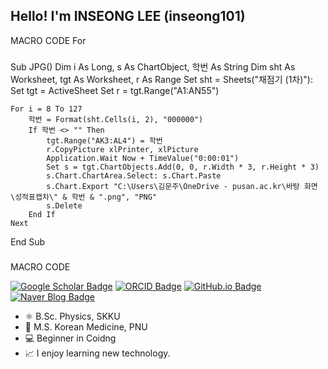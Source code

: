## Hello! I'm INSEONG LEE (inseong101)


MACRO CODE
For
###
Sub JPG()
    Dim i As Long, s As ChartObject, 학번 As String
    Dim sht As Worksheet, tgt As Worksheet, r As Range
    Set sht = Sheets("채점기 (1차)"): Set tgt = ActiveSheet
    Set r = tgt.Range("A1:AN55")
    
    For i = 8 To 127
        학번 = Format(sht.Cells(i, 2), "000000")
        If 학번 <> "" Then
            tgt.Range("AK3:AL4") = 학번
            r.CopyPicture xlPrinter, xlPicture
            Application.Wait Now + TimeValue("0:00:01")
            Set s = tgt.ChartObjects.Add(0, 0, r.Width * 3, r.Height * 3)
            s.Chart.ChartArea.Select: s.Chart.Paste
            s.Chart.Export "C:\Users\김문주\OneDrive - pusan.ac.kr\바탕 화면\성적표캡차\" & 학번 & ".png", "PNG"
            s.Delete
        End If
    Next
End Sub
###

MACRO CODE

[![Google Scholar Badge](https://img.shields.io/badge/-Google%20Scholar-4285F4?style=flat-square&logo=Google-Scholar&logoColor=white&link=https://scholar.google.com/citations?user=GeOAGbwAAAAJ)](https://scholar.google.com/citations?user=GeOAGbwAAAAJ) [![ORCID Badge](https://img.shields.io/badge/-ORCID-A6CE39?style=flat-square&logo=ORCID&logoColor=white&link=https://orcid.org/0000-0002-7423-0090)](https://orcid.org/0000-0001-7445-3983) [![GitHub.io Badge](https://img.shields.io/badge/-GitHub.io-181717?style=flat-square&logo=GitHub&logoColor=white&link=https://inseong101.github.io)](https://inseong101.github.io) [![Naver Blog Badge](https://img.shields.io/badge/-Naver%20Blog-03C75A?style=flat-square&logo=Naver&logoColor=white&link=https://blog.naver.com/pnu_kmed)](https://blog.naver.com/pnu_kmed)


- ⚛️ B.Sc. Physics, SKKU
- 🌿 M.S. Korean Medicine, PNU 
- 💻 Beginner in Coidng
- 📈 I enjoy learning new technology.
